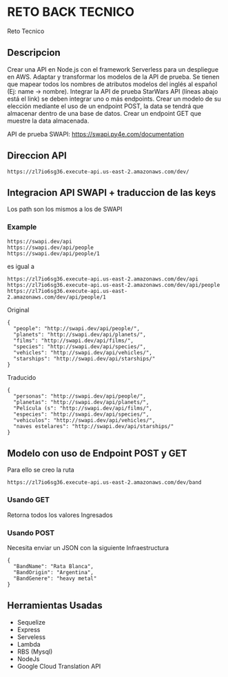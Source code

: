 # RETO BACK TECNICO
Reto Tecnico

## Descripcion 
Crear una API en Node.js con el framework Serverless para un despliegue en AWS.
Adaptar y transformar los modelos de la API de prueba. Se tienen que mapear todos los nombres de atributos modelos del inglés al español (Ej: name -> nombre).
Integrar la API de prueba StarWars API (líneas abajo está el link) se deben integrar uno o más endpoints.
Crear un modelo de su elección mediante el uso de un endpoint POST, la data se tendrá que almacenar dentro de una base de datos.
Crear un endpoint GET que muestre la data almacenada.

API de prueba SWAPI: https://swapi.py4e.com/documentation

## Direccion API

````
https://zl7io6sg36.execute-api.us-east-2.amazonaws.com/dev/
````
## Integracion API SWAPI + traduccion de las keys

Los path son los mismos a los de SWAPI

### Example

````
https://swapi.dev/api
https://swapi.dev/api/people
https://swapi.dev/api/people/1
````
es igual a 
````
https://zl7io6sg36.execute-api.us-east-2.amazonaws.com/dev/api
https://zl7io6sg36.execute-api.us-east-2.amazonaws.com/dev/api/people
https://zl7io6sg36.execute-api.us-east-2.amazonaws.com/dev/api/people/1
````

Original
````
{
  "people": "http://swapi.dev/api/people/",
  "planets": "http://swapi.dev/api/planets/",
  "films": "http://swapi.dev/api/films/",
  "species": "http://swapi.dev/api/species/",
  "vehicles": "http://swapi.dev/api/vehicles/",
  "starships": "http://swapi.dev/api/starships/"
}
````

Traducido
````
{
  "personas": "http://swapi.dev/api/people/",
  "planetas": "http://swapi.dev/api/planets/",
  "Película (s": "http://swapi.dev/api/films/",
  "especies": "http://swapi.dev/api/species/",
  "vehiculos": "http://swapi.dev/api/vehicles/",
  "naves estelares": "http://swapi.dev/api/starships/"
}
````

## Modelo con uso de Endpoint POST y GET

Para ello se creo la ruta 

````
https://zl7io6sg36.execute-api.us-east-2.amazonaws.com/dev/band
````

### Usando GET
Retorna todos los valores Ingresados

### Usando POST
Necesita enviar un JSON con la siguiente Infraestructura

````
{
  "BandName": "Rata Blanca",
  "BandOrigin": "Argentina",
  "BandGenere": "heavy metal"
}
````

## Herramientas Usadas
- Sequelize
- Express
- Serveless
- Lambda
- RBS (Mysql)
- NodeJs
- Google Cloud Translation API

